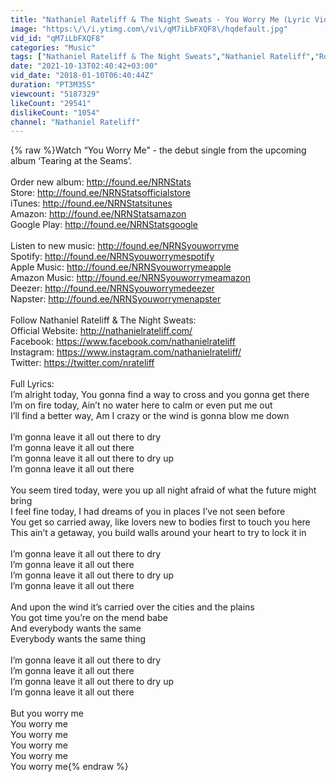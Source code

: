```yaml
---
title: "Nathaniel Rateliff & The Night Sweats - You Worry Me (Lyric Video)"
image: "https:\/\/i.ytimg.com\/vi\/qM7iLbFXQF8\/hqdefault.jpg"
vid_id: "qM7iLbFXQF8"
categories: "Music"
tags: ["Nathaniel Rateliff & The Night Sweats","Nathaniel Rateliff","Rock music"]
date: "2021-10-13T02:40:42+03:00"
vid_date: "2018-01-10T06:40:44Z"
duration: "PT3M35S"
viewcount: "5187329"
likeCount: "29541"
dislikeCount: "1054"
channel: "Nathaniel Rateliff"
---
```

{% raw %}Watch  “You Worry Me” - the debut single from the upcoming album ‘Tearing at the Seams’.<br /><br />Order new album: <a rel="nofollow" target="blank" href="http://found.ee/NRNStats">http://found.ee/NRNStats</a><br />Store: <a rel="nofollow" target="blank" href="http://found.ee/NRNStatsofficialstore">http://found.ee/NRNStatsofficialstore</a><br />iTunes: <a rel="nofollow" target="blank" href="http://found.ee/NRNStatsitunes">http://found.ee/NRNStatsitunes</a> <br />Amazon: <a rel="nofollow" target="blank" href="http://found.ee/NRNStatsamazon">http://found.ee/NRNStatsamazon</a><br />Google Play: <a rel="nofollow" target="blank" href="http://found.ee/NRNStatsgoogle">http://found.ee/NRNStatsgoogle</a><br /><br />Listen to new music: <a rel="nofollow" target="blank" href="http://found.ee/NRNSyouworryme">http://found.ee/NRNSyouworryme</a><br />Spotify: <a rel="nofollow" target="blank" href="http://found.ee/NRNSyouworrymespotify">http://found.ee/NRNSyouworrymespotify</a><br />Apple Music: <a rel="nofollow" target="blank" href="http://found.ee/NRNSyouworrymeapple">http://found.ee/NRNSyouworrymeapple</a><br />Amazon Music: <a rel="nofollow" target="blank" href="http://found.ee/NRNSyouworrymeamazon">http://found.ee/NRNSyouworrymeamazon</a><br />Deezer: <a rel="nofollow" target="blank" href="http://found.ee/NRNSyouworrymedeezer">http://found.ee/NRNSyouworrymedeezer</a><br />Napster: <a rel="nofollow" target="blank" href="http://found.ee/NRNSyouworrymenapster">http://found.ee/NRNSyouworrymenapster</a><br /><br />Follow Nathaniel Rateliff &amp; The Night Sweats:<br />Official Website: <a rel="nofollow" target="blank" href="http://nathanielrateliff.com/">http://nathanielrateliff.com/</a><br />Facebook: <a rel="nofollow" target="blank" href="https://www.facebook.com/nathanielrateliff">https://www.facebook.com/nathanielrateliff</a><br />Instagram: <a rel="nofollow" target="blank" href="https://www.instagram.com/nathanielrateliff/">https://www.instagram.com/nathanielrateliff/</a><br />Twitter: <a rel="nofollow" target="blank" href="https://twitter.com/nrateliff">https://twitter.com/nrateliff</a><br /><br />Full Lyrics:<br />I’m alright today, You gonna find a way to cross and you gonna get there<br />I’m on fire today, Ain’t no water here to calm or even put me out<br />I’ll find a better way, Am I crazy or the wind is gonna blow me down<br /><br />I’m gonna leave it all out there to dry<br />I’m gonna leave it all out there<br />I’m gonna leave it all out there to dry up<br />I’m gonna leave it all out there<br /><br />You seem tired today, were you up all night afraid of what the future might bring<br />I feel fine today, I had dreams of you in places I’ve not seen before<br />You get so carried away, like lovers new to bodies first to touch you here<br />This ain’t a getaway, you build walls around your heart to try to lock it in<br /><br />I’m gonna leave it all out there to dry<br />I’m gonna leave it all out there<br />I’m gonna leave it all out there to dry up<br />I’m gonna leave it all out there<br /><br />And upon the wind it’s carried over the cities and the plains<br />You got time you’re on the mend babe <br />And everybody wants the same<br />Everybody wants the same thing<br /><br />I’m gonna leave it all out there to dry<br />I’m gonna leave it all out there<br />I’m gonna leave it all out there to dry up<br />I’m gonna leave it all out there<br /><br />But you worry me<br />You worry me<br />You worry me<br />You worry me<br />You worry me<br />You worry me{% endraw %}
